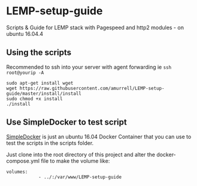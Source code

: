 # LEMP-setup-guide
Scripts &amp; Guide for LEMP stack with Pagespeed and http2 modules - on ubuntu 16.04.4

## Using the scripts

Recommended to ssh into your server with agent forwarding ie `ssh root@yourip -A`

```
sudo apt-get install wget
wget https://raw.githubusercontent.com/amurrell/LEMP-setup-guide/master/install/install
sudo chmod +x install
./install
```

## Use SimpleDocker to test script

[SimpleDocker](https://github.com/amurrell/SimpleDocker) is just an ubuntu 16.04 Docker Container that you can use to test the scripts in the scripts folder.

Just clone into the root directory of this project and alter the docker-compose.yml file to make the volume like:

```
volumes:
            - ../:/var/www/LEMP-setup-guide
```
